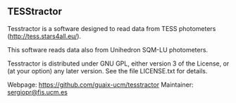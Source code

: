 ## TESStractor ##

Tesstractor is a software designed to read data from
TESS photometers (http://tess.stars4all.eu/).

This software reads data also from Unihedron SQM-LU photometers.

Tesstractor is distributed under GNU GPL, either version 3 of the License,
or (at your option) any later version. See the file LICENSE.txt for details.


Webpage: https://github.com/guaix-ucm/tesstractor
Maintainer: sergiopr@fis.ucm.es

